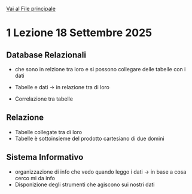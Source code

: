 [Vai al File principale](../../Readme.md)

# 1 Lezione 18 Settembre 2025

## Database Relazionali 

- che sono in relzione tra loro e si possono collegare delle tabelle con i dati 
- Tabelle e dati -> in relazione tra di loro 

- Correlazione tra tabelle

## Relazione 

- Tabelle collegate tra di loro 
- Tabelle è sottoinsieme del prodotto cartesiano di due domini

## Sistema Informativo

- organizzazione di info che vedo quando leggo i dati -> in base a cosa cerco mi da info
- Disponizione degli strumenti che agiscono sui nostri dati

